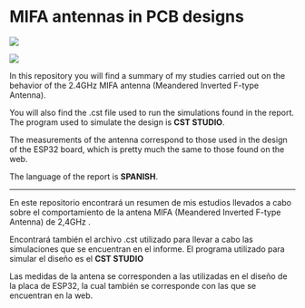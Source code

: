 # MIFA antennas in PCB designs

![](https://i.postimg.cc/wxVTjP3r/antena-mifa.png) 

![](https://i.postimg.cc/mk8bpc04/csv-antena.png)

In this repository you will find a summary of my studies carried out on the behavior of the 2.4GHz MIFA  antenna (Meandered Inverted F-type Antenna).

You will also find the .cst file used to run the simulations found in the report. The program used to simulate the design is  **CST STUDIO**.

The measurements of the antenna correspond to those used in the design of the ESP32 board, which is pretty much the same to those found on the web.

The language of the report is **SPANISH**. 

---------------

En este repositorio encontrará un resumen de mis estudios llevados a cabo sobre el comportamiento de la antena MIFA (Meandered Inverted F-type Antenna) de 2,4GHz .

Encontrará también el archivo .cst utilizado para llevar a cabo las simulaciones que se encuentran en el informe. El programa utilizado para simular el diseño es el **CST STUDIO**

Las medidas de la antena se corresponden a las utilizadas en el diseño de la placa de ESP32, la cual también se corresponde con las que se encuentran en la web.



